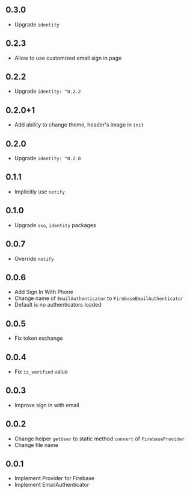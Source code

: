 ## 0.3.0

- Upgrade `identity`

## 0.2.3

* Allow to use customized email sign in page

## 0.2.2

* Upgrade `identity: ^0.2.2`

## 0.2.0+1

* Add ability to change theme, header's image in `init`

## 0.2.0

* Upgrade `identity: ^0.2.0`

## 0.1.1

* Implicitly use `notify`

## 0.1.0

* Upgrade `sso`, `identity` packages

## 0.0.7

* Override `notify`

## 0.0.6

* Add Sign In With Phone
* Change name of `EmailAuthenticator` to `FirebaseEmailAuthenticator`
* Default is no authenticators loaded

## 0.0.5

* Fix token exchange

## 0.0.4

* Fix `is_verified` value

## 0.0.3

* Improve sign in with email

## 0.0.2

* Change helper `getUser` to static method `convert` of `FirebaseProvider`
* Change file name

## 0.0.1

* Implement Provider for Firebase
* Implement EmailAuthenticator

